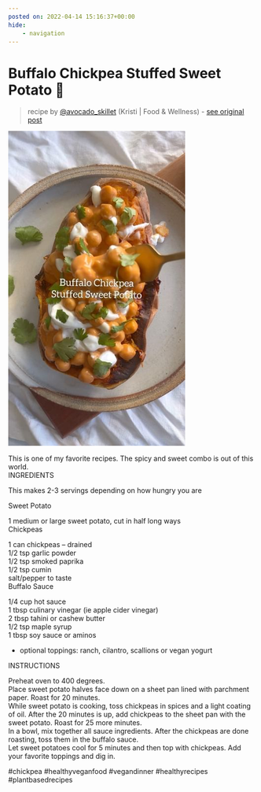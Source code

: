 ```yaml
---
posted on: 2022-04-14 15:16:37+00:00
hide:
    - navigation
---
```


# Buffalo Chickpea Stuffed Sweet Potato 🍠  

> recipe by [@avocado_skillet](https://www.instagram.com/avocado_skillet/) 
(Kristi | Food & Wellness) - [see original post](https://instagram.com/p/CcVg8uzAISF)

![](../img/avocado_skillet_14-04-2022_1504.png)

  
This is one of my favorite recipes. The spicy and sweet combo is out of this world.   
INGREDIENTS  
  
This makes 2-3 servings depending on how hungry you are  
  
Sweet Potato  
  
1 medium or large sweet potato, cut in half long ways  
Chickpeas  
  
1 can chickpeas – drained  
1/2 tsp garlic powder  
1/2 tsp smoked paprika  
1/2 tsp cumin  
salt/pepper to taste  
Buffalo Sauce  
  
1/4 cup hot sauce  
1 tbsp culinary vinegar (ie apple cider vinegar)  
2 tbsp tahini or cashew butter  
1/2 tsp maple syrup  
1 tbsp soy sauce or aminos  
+ optional toppings: ranch, cilantro, scallions or vegan yogurt  
  
INSTRUCTIONS  
  
Preheat oven to 400 degrees.  
Place sweet potato halves face down on a sheet pan lined with parchment paper. Roast for 20 minutes.  
While sweet potato is cooking, toss chickpeas in spices and a light coating of oil. After the 20 minutes is up, add chickpeas to the sheet pan with the sweet potato. Roast for 25 more minutes.  
In a bowl, mix together all sauce ingredients. After the chickpeas are done roasting, toss them in the buffalo sauce.  
Let sweet potatoes cool for 5 minutes and then top with chickpeas. Add your favorite toppings and dig in.  
  
\#chickpea \#healthyveganfood \#vegandinner \#healthyrecipes \#plantbasedrecipes   